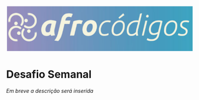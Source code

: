 <h1 align="center">
  <img src="assets/image/logotipo-afrocodigos.png" alt="logotipo afrocodigos" width="500">
</h1>


# Desafio Semanal 

_Em breve a descrição será inserida_